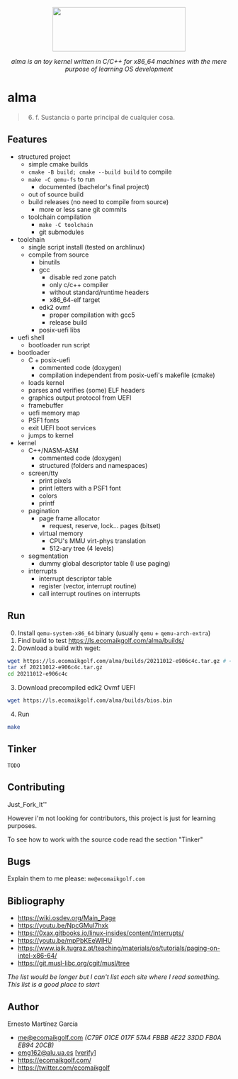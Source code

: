 <p align="center">
  <img width="300" height="100" src="https://ls.ecomaikgolf.com/alma/logo.png">
</p>

<p align="center">
  <i>alma is an toy kernel written in C/C++ for x86_64 machines with the mere purpose of learning OS development</i>
</p>

# alma

> 6. f. Sustancia o parte principal de cualquier cosa.

## Features

- structured project
	- simple cmake builds
	- `cmake -B build; cmake --build build` to compile
	- `make -C qemu-fs` to run
		- documented (bachelor's final project)
	- out of source build
	- build releases (no need to compile from source)
		- more or less sane git commits
	- toolchain compilation
		- `make -C toolchain`
		- git submodules
- toolchain
	- single script install (tested on archlinux)
	- compile from source
		- binutils
		- gcc
			- disable red zone patch
			- only c/c++ compiler
			- without standard/runtime headers
			- x86_64-elf target
		- edk2 ovmf
			- proper compilation with gcc5
			- release build
		- posix-uefi libs
- uefi shell
	- bootloader run script
- bootloader
	- C + posix-uefi
		- commented code (doxygen)
		- compilation independent from posix-uefi's makefile (cmake)
	- loads kernel
	- parses and verifies (some) ELF headers
	- graphics output protocol from UEFI
	- framebuffer
	- uefi memory map
	- PSF1 fonts
	- exit UEFI boot services
	- jumps to kernel
- kernel
	- C++/NASM-ASM
		- commented code (doxygen)
		- structured (folders and namespaces)
	- screen/tty
		- print pixels
		- print letters with a PSF1 font
		- colors
		- printf
	- pagination
		- page frame allocator
			- request, reserve, lock... pages (bitset)
		- virtual memory
			- CPU's MMU virt-phys translation
			- 512-ary tree (4 levels)
	- segmentation
		- dummy global descriptor table (I use paging)
	- interrupts
		- interrupt descriptor table
		- register (vector, interrupt routine)
		- call interrupt routines on interrupts

## Run

0. Install `qemu-system-x86_64` binary (usually `qemu` + `qemu-arch-extra`)
1. Find build to test https://ls.ecomaikgolf.com/alma/builds/
2. Download a build with wget:

```bash
wget https://ls.ecomaikgolf.com/alma/builds/20211012-e906c4c.tar.gz # <-- Change build version!
tar xf 20211012-e906c4c.tar.gz
cd 20211012-e906c4c
```

3. Download precompiled edk2 Ovmf UEFI

```bash
wget https://ls.ecomaikgolf.com/alma/builds/bios.bin
```

4. Run

```bash
make
```

## Tinker

`TODO`

## Contributing

Just_Fork_It™

However i'm not looking for contributors, this project is just for learning 
purposes.

To see how to work with the source code read the section "Tinker"

## Bugs

Explain them to me please: `me@ecomaikgolf.com`

## Bibliography

* https://wiki.osdev.org/Main_Page
* https://youtu.be/NpcGMuI7hxk
* https://0xax.gitbooks.io/linux-insides/content/Interrupts/
* https://youtu.be/mpPbKEeWIHU
* https://www.iaik.tugraz.at/teaching/materials/os/tutorials/paging-on-intel-x86-64/
* https://git.musl-libc.org/cgit/musl/tree

_The list would be longer but I can't list each site where I read something. This list is a good place to start_

## Author

Ernesto Martínez García
* me@ecomaikgolf.com _(C79F 01CE 017F 57A4 FBBB 4E22 33DD FB0A EB94 20CB)_
* emg162@alu.ua.es 
  [[verify](https://github.com/leereilly/swot/blob/master/lib/domains/es/ua.txt)]
* https://ecomaikgolf.com/
* https://twitter.com/ecomaikgolf
